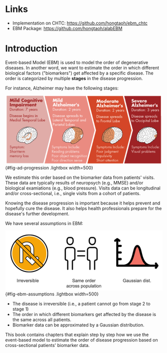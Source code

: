 # Links

- Implementation on CHTC: https://github.com/hongtaoh/ebm_chtc
- EBM Package: https://github.com/hongtaoh/alabEBM

# Introduction

Event-based Model (EBM) is used to model the order of degenerative diseases. In another word, we want to estimate the order in which different biological factors ("biomarkers") get affected by a specific disease. The order is categorized by multiple **stages** in the disease progression. 

For instance, Alzheimer may have the following stages:

![Alzheimer Disease Progression (Credit: https://preventad.com/alzheimers-disease/)](img/ad_stages.png){#fig-ad-progression .lightbox width=500}

We estimate this order based on the biomarker data from patients' visits. These data are typically results of neuropsych (e.g., MMSE) and/or biological examiations (e.g., blood pressure). Visits data can be longitudinal and/or cross-sectional, i.e., single visits from a cohort of patients. 

Knowing the disease progression is important because it helps prevent and hopefully cure the disease. It also helps health professionals prepare for the disease's further development.

We have several assumptions in EBM:

![Assumptions of EBM](img/assumptions.png){#fig-ebm-assumptions .lightbox width=500}

- The disease is irreversible (i.e., a patient cannot go from stage 2 to stage 1)
- The order in which different biomarkers get affected by the disease is the same across all patients.
- Biomarker data can be approximated by a Gaussian distribution. 

This book contains chapters that explain step by step how we use the event-based model to estimate the order of disease progression based on cross-sectional patients' biomarker data. 